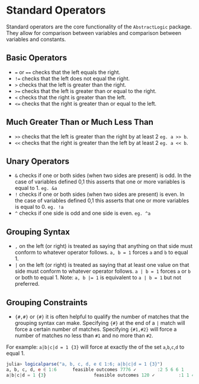 # Standard Operators

Standard operators are the core functionality of the `AbstractLogic` package. They allow for comparison between variables and comparison between variables and constants.

## Basic Operators

* `=` or `==` checks that the left equals the right.
* `!=` checks that the left does not equal the right.
* `>` checks that the left is greater than the right.
* `>=` checks that the left is greater than or equal to the right.
* `<` checks that the right is greater than the left.
* `<=` checks that the right is greater than or equal to the left.

## Much Greater Than or Much Less Than

* `>>` checks that the left is greater than the right by at least 2 `eg. a >> b`.
* `<<` checks that the right is greater than the left by at least 2 `eg. a << b`.

## Unary Operators

* `&` checks if one or both sides (when two sides are present) is odd. In the case of variables defined 0,1 this asserts that one or more variables is equal to 1. `eg. &a`
* `!` checks if one or both sides (when two sides are present) is even. In the case of variables defined 0,1 this asserts that one or more variables is equal to 0. `eg. !a`
* `^` checks if one side is odd and one side is even. `eg. ^a`

## Grouping Syntax

* `,` on the left (or right) is treated as saying that anything on that side must conform to whatever operator follows. `a, b = 1` forces `a` and `b` to equal 1.
* `|` on the left (or right) is treated as saying that at least one value on that side must conform to whatever operator follows. `a | b = 1` forces `a` or `b` or both to equal 1. Note: `a, b |= 1` is equivalent to `a | b = 1` but not preferred.

## Grouping Constraints
* `{#,#}` or `{#}` it is often helpful to qualify the number of matches that the grouping syntax can make. Specifying `{#}` at the end of a `|` match will force a certain number of matches. Specifying `{#1,#2}` will force a number of matches no less than `#1` and no more than `#2`.

For example: `a|b|c|d = 1 {3}` will force at exactly the of the set `a`,`b`,`c`,`d` to equal 1.
```julia
julia> logicalparse("a, b, c, d, e ∈ 1:6; a|b|c|d = 1 {3}")
a, b, c, d, e ∈ 1:6      feasible outcomes 7776 ✓        :2 5 6 6 1
a|b|c|d = 1 {3}                  feasible outcomes 120 ✓         :1 1 4 1 5
```

